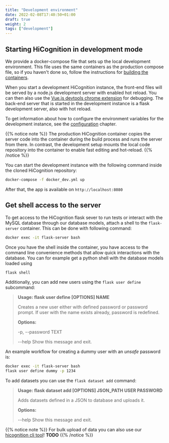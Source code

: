 ```yaml
---
title: "Development environment"
date: 2022-02-08T17:40:50+01:00
draft: true
weight: 2
tags: ["development"]
---
```


## Starting HiCognition in development mode

We provide a docker-compose file that sets up the local development environment. This file uses the same containers as the production compose file, so if you haven't done so, follow the instructions for [building the containers](/docs/installation/build).

When you start a development HiCognition instance, the front-end files will be served by a node.js development server with enabled hot reload. You can then also use the [Vue.js devtools chrome extension](https://chrome.google.com/webstore/detail/vuejs-devtools/nhdogjmejiglipccpnnnanhbledajbpd?hl=en) for debugging. The back-end server that is started in the development instance is a flask development server, also with hot reload.

To get information about how to configure the environment variables for the development instance, see the [configuration](/docs/installation/configuration) chapter.

{{% notice note %}}
The production HiCognition container copies the server code into the container during the build process and runs the server from there. In contrast, the development setup mounts the local code repository into the container to enable fast editing and hot-reload.
{{% /notice %}}

You can start the development instance with the following command inside the cloned HiCognition repository:

```sh
docker-compose -f docker_dev.yml up
```

After that, the app is available on ```http://localhost:8080```

## Get shell access to the server

To get access to the HiCognition flask sever to run tests or interact with the MySQL database through our database models, attach a shell to the `flask-server` container. This can be done with following command:


```bash
docker exec -it flask-server bash
```

Once you have the shell inside the container, you have access to the command line convenience methods that allow quick interactions with the database. You can for example get a python shell with the database models loaded using

```bash
flask shell
```

Additionally, you can add new users using the `flask user define` subcommand:


> __Usage: flask user define [OPTIONS] NAME__
> 
> Creates a new user either with defined password or password prompt. If
> user with the name exists already, password is redefined.
> 
> __Options:__
>
> -p, --password TEXT
>
> --help Show this message and exit.

An example workflow for creating a dummy user with an _unsafe_ password is:


```bash
docker exec -it flask-server bash
flask user define dummy -p 1234
```

To add datasets you can use the `flask dataset add` command:


>  __Usage: flask dataset add [OPTIONS] JSON_PATH USER PASSWORD__
>
>  Adds datasets defined in a JSON to database and uploads it.
>
> __Options:__
>
>  --help  Show this message and exit.

{{% notice note %}}
For bulk upload of data you can also use our [hicognition cli tool](todo)! __TODO__
{{% /notice %}}
